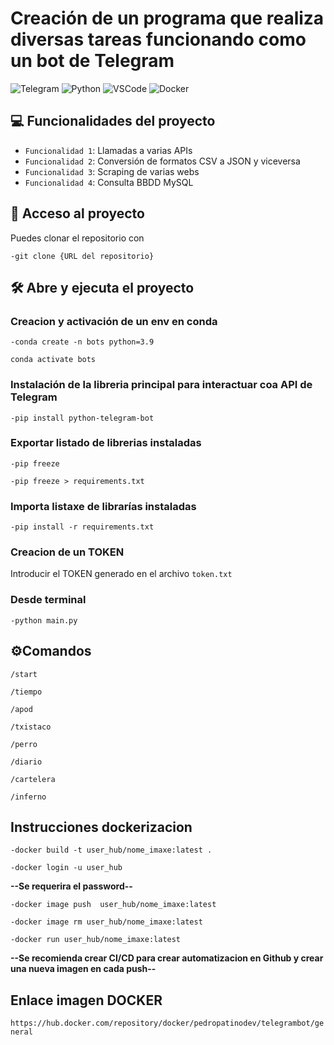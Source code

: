 # Creación de un programa que realiza diversas tareas funcionando como un bot de Telegram

![Telegram](https://img.shields.io/badge/Telegram-2CA5E0?style=for-the-badge&logo=telegram&logoColor=white)
![Python](https://img.shields.io/badge/Python-FFD43B?style=for-the-badge&logo=python&logoColor=blue)
![VSCode](https://img.shields.io/badge/VSCode-0078D4?style=for-the-badge&logo=visual%20studio%20code&logoColor=white)
![Docker](https://img.shields.io/badge/Docker-2CA5E0?style=for-the-badge&logo=docker&logoColor=white)

## 💻 Funcionalidades del proyecto

- `Funcionalidad 1`: Llamadas a varias APIs  
- `Funcionalidad 2`: Conversión de formatos CSV a JSON y viceversa  
- `Funcionalidad 3`: Scraping de varias webs  
- `Funcionalidad 4`: Consulta BBDD MySQL

## 📁 Acceso al proyecto

Puedes clonar el repositorio con 

`-git clone {URL del repositorio}`

## 🛠️ Abre y ejecuta el proyecto

### Creacion y activación de un env en conda

`-conda create -n bots python=3.9`

`conda activate bots`

### Instalación de la libreria principal para interactuar coa API de Telegram

`-pip install python-telegram-bot`

### Exportar listado de librerias instaladas

`-pip freeze`

`-pip freeze > requirements.txt`

### Importa listaxe de librarías instaladas

`-pip install -r requirements.txt`

### Creacion de un TOKEN

Introducir el TOKEN generado en el archivo `token.txt`

### Desde terminal

`-python main.py`

## ⚙️Comandos

`/start`

`/tiempo`

`/apod`

`/txistaco`

`/perro`

`/diario`

`/cartelera`

`/inferno`

## Instrucciones dockerizacion

`-docker build -t user_hub/nome_imaxe:latest .`

`-docker login -u user_hub`

**--Se requerira el password--**

`-docker image push  user_hub/nome_imaxe:latest`

`-docker image rm user_hub/nome_imaxe:latest`

`-docker run user_hub/nome_imaxe:latest`

**--Se recomienda crear CI/CD para crear automatizacion en Github y crear una nueva imagen en cada push--**

## Enlace imagen DOCKER

`https://hub.docker.com/repository/docker/pedropatinodev/telegrambot/general`
